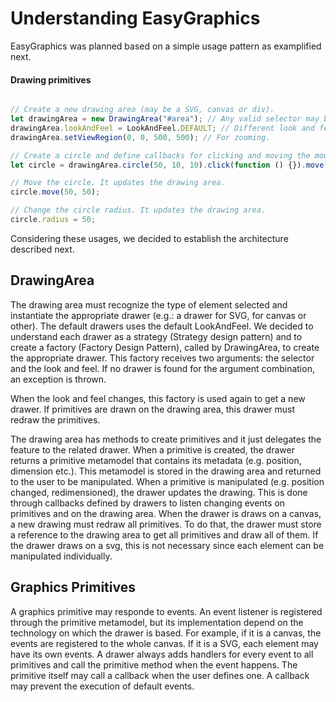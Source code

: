 # Understanding EasyGraphics

EasyGraphics was planned based on a simple usage pattern as examplified next.

#### Drawing primitives
```javascript

// Create a new drawing area (may be a SVG, canvas or div).
let drawingArea = new DrawingArea("#area"); // Any valid selector may be used here.
drawingArea.lookAndFeel = LookAndFeel.DEFAULT; // Different look and feel may be implemented.
drawingArea.setViewRegion(0, 0, 500, 500); // For zooming.

// Create a circle and define callbacks for clicking and moving the mouse over the circle.
let circle = drawingArea.circle(50, 10, 10).click(function () {}).move(function () {});

// Move the circle. It updates the drawing area.
circle.move(50, 50);

// Change the circle radius. It updates the drawing area.
circle.radius = 50;
```
Considering these usages, we decided to establish the architecture described next.

## DrawingArea

The drawing area must recognize the type of element selected and instantiate the appropriate drawer (e.g.: a drawer for SVG, for canvas or other). The default drawers uses the default LookAndFeel. We decided to understand each drawer as a strategy (Strategy design pattern) and to create a factory (Factory Design Pattern), called by DrawingArea, to create the appropriate drawer. This factory receives two arguments: the selector and the look and feel. If no drawer is found for the argument combination, an exception is thrown.

When the look and feel changes, this factory is used again to get a new drawer. If primitives are drawn on the drawing area, this drawer must redraw the primitives.

The drawing area has methods to create primitives and it just delegates the feature to the related drawer. When a primitive is created, the drawer returns a primitive metamodel that contains its metadata (e.g. position, dimension etc.). This metamodel is stored in the drawing area and returned to the user to be manipulated. When a primitive is manipulated (e.g. position changed, redimensioned), the drawer updates the drawing. This is done through callbacks defined by drawers to listen changing events on primitives and on the drawing area. When the drawer is draws on a canvas, a new drawing must redraw all primitives. To do that, the drawer must store a reference to the drawing area to get all primitives and draw all of them. If the drawer draws on a svg, this is not necessary since each element can be manipulated individually.

## Graphics Primitives

A graphics primitive may responde to events. An event listener is registered through the primitive metamodel, but its implementation depend on the technology on which the drawer is based. For example, if it is a canvas, the events are registered to the whole canvas. If it is a SVG, each element may have its own events. A drawer always adds handlers for every event to all primitives and call the primitive method when the event happens. The primitive itself may call a callback when the user defines one. A callback may prevent the execution of default events.